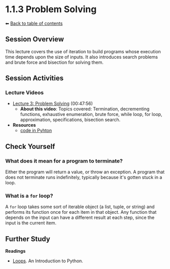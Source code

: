 # 1.1.3 Problem Solving

⬅ [Back to table of contents](https://github.com/ericdouglas/MIT-computer-science/tree/master/archives/01-introduction-to-computer-science-and-programming#table-of-contents)

## Session Overview

This lecture covers the use of iteration to build programs whose execution time depends upon the size of inputs. It also introduces search problems and brute force and bisection for solving them.

## Session Activities

### Lecture Videos

* [Lecture 3: Problem Solving](http://ocw.mit.edu/courses/electrical-engineering-and-computer-science/6-00sc-introduction-to-computer-science-and-programming-spring-2011/unit-1/lecture-3-problem-solving/#?w=535) (00:47:56)
  * **About this video**: Topics covered: Termination, decrementing functions, exhaustive enumeration, brute force, while loop, for loop, approximation, specifications, bisection search.
* **Resources**
  * [code in Pyhton]()

## Check Yourself

### **What does it mean for a program to terminate?**

Either the program will return a value, or throw an exception. A program that does not terminate runs indefinitely, typically because it's gotten stuck in a loop.

### What is a `for` loop?

A `for` loop takes some sort of iterable object (a list, tuple, or string) and performs its function once for each item in that object. Any function that depends on the input can have a different result at each step, since the input is the current item.

## Further Study

**Readings**
  * [Loops](http://beastie.cs.ua.edu/cs150/book/index_14.html). An Introduction to Python.

